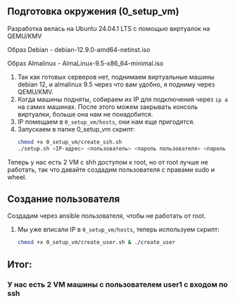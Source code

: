 ## Подготовка окружения (0_setup_vm)
Разработка велась на Ubuntu 24.04.1 LTS с помощью виртуалок на QEMU/KMV

Образ Debian - debian-12.9.0-amd64-netinst.iso

Образ Almalinux - AlmaLinux-9.5-x86_64-minimal.iso

1. Так как готовых серверов нет, поднимаем виртуальные машины debian 12, и almalinux 9.5 через что вам удобно, я подниму через QEMU/KMV.
2. Когда машины подняты, собираем их IP для подключения через ```ip a``` на самих машинах. После этого можем закрывать консоль виртуалки, больше она нам не понадобится.
3. IP помещаем в `0_setup_vm/hosts`, они нам еще пригодятся.
4. Запускаем в папке 0_setup_vm скрипт:
   ```bash
   chmod +x 0_setup_vm/create_ssh.sh
   ./setup.sh <IP-адрес> <пользователь> <пароль пользователя> <пароль root> <путь до публичного SSH-ключа>
   ```
Теперь у нас есть 2 VM с shh доступом к root, но от root лучше не работать, так что давайте создадим пользователя с правами sudo и wheel.

## Создание пользователя
Создадим через ansible пользователя, чтобы не работать от root.
1. Мы уже вписали IP в `0_setup_vm/hosts`, теперь используем скрипт:
   ```bash
   chmod +x 0_setup_vm/create_user.sh & ./create_user
   ```

## Итог: 
### У нас есть 2 VM машины с пользователем user1 с входом по ssh